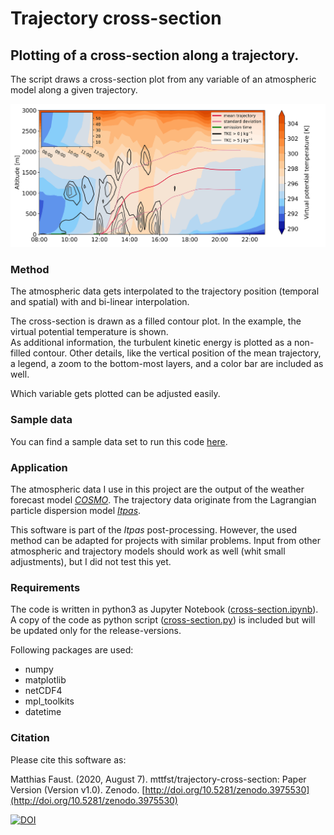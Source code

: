 # Trajectory cross-section
## Plotting of a cross-section along a trajectory.


The script draws a cross-section plot from any variable of an atmospheric model along a given trajectory.

![](example.png)

### Method
The atmospheric data gets interpolated to the trajectory position (temporal and spatial) with and bi-linear interpolation.

The cross-section is drawn as a filled contour plot.
In the example, the virtual potential temperature is shown.  
As additional information, the turbulent kinetic energy is plotted as a non-filled contour.
Other details, like the vertical position of the mean trajectory, a legend, a zoom to the bottom-most layers, and a color bar are included as well.

Which variable gets plotted can be adjusted easily.

### Sample data
You can find a sample data set to run this code [here](https://doi.org/10.5281/zenodo.3965683).

### Application

The atmospheric data I use in this project are the output of the weather forecast model *[COSMO](http://www.cosmo-model.org/)*.
The trajectory data originate from the Lagrangian particle dispersion model *[Itpas](https://zenodo.org/record/3932248)*.

This software is part of the *Itpas* post-processing. However, the used method can be adapted for projects with similar problems.  Input from other atmospheric and trajectory models should work as well (whit small adjustments), but I did not test this yet.

<!-- Details on the particle model and its application can be found (later) at Faust et al. (in Prep.) -->

### Requirements
The code is written in python3 as Jupyter Notebook ([cross-section.ipynb](cross-section.ipynb)). A copy of the code as python script ([cross-section.py](cross-section.py)) is included but will be updated only for the release-versions.

Following packages are used:
- numpy
- matplotlib
- netCDF4
- mpl_toolkits
- datetime




### Citation
Please cite this software as:

Matthias Faust. (2020, August 7). mttfst/trajectory-cross-section: Paper Version (Version v1.0). Zenodo. [http://doi.org/10.5281/zenodo.3975530](http://doi.org/10.5281/zenodo.3975530)


[![DOI](https://zenodo.org/badge/DOI/10.5281/zenodo.3975529.svg)](https://doi.org/10.5281/zenodo.3975529)
